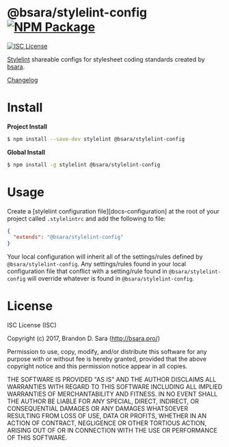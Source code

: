 # @bsara/stylelint-config [![NPM Package](https://img.shields.io/npm/v/@bsara/stylelint-config.svg?style=flat-square)][npm]


[![ISC License](https://img.shields.io/badge/license-ISC-blue.svg?style=flat-square)][license]


[Stylelint][stylelint] shareable configs for stylesheet coding standards created by
[bsara][bsara-home].


[Changelog](https://github.com/bsara/stylelint-config-bsara/blob/master/CHANGELOG.md)




# Install

**Project Install**
```bash
$ npm install --save-dev stylelint @bsara/stylelint-config
```

**Global Install**
```bash
$ npm install -g stylelint @bsara/stylelint-config
```




# Usage

Create a [stylelint configuration file][docs-configuration] at the root of your project
called `.stylelintrc` and add the following to file:

```json
{
  "extends": "@bsara/stylelint-config"
}
```

Your local configuration will inherit all of the settings/rules defined by `@bsara/stylelint-config`.
Any settings/rules found in your local configuration file that conflict with a setting/rule
found in `@bsara/stylelint-config` will override whatever is found in `@bsara/stylelint-config`.




# License

ISC License (ISC)

Copyright (c) 2017, Brandon D. Sara (http://bsara.pro/)

Permission to use, copy, modify, and/or distribute this software for any
purpose with or without fee is hereby granted, provided that the above
copyright notice and this permission notice appear in all copies.

THE SOFTWARE IS PROVIDED "AS IS" AND THE AUTHOR DISCLAIMS ALL WARRANTIES WITH
REGARD TO THIS SOFTWARE INCLUDING ALL IMPLIED WARRANTIES OF MERCHANTABILITY
AND FITNESS. IN NO EVENT SHALL THE AUTHOR BE LIABLE FOR ANY SPECIAL, DIRECT,
INDIRECT, OR CONSEQUENTIAL DAMAGES OR ANY DAMAGES WHATSOEVER RESULTING FROM
LOSS OF USE, DATA OR PROFITS, WHETHER IN AN ACTION OF CONTRACT, NEGLIGENCE OR
OTHER TORTIOUS ACTION, ARISING OUT OF OR IN CONNECTION WITH THE USE OR
PERFORMANCE OF THIS SOFTWARE.



[bsara-home]: http://bsara.pro/
[license]:    https://github.com/bsara/stylelint-config-bsara/blob/master/LICENSE "License"
[npm]:        https://www.npmjs.com/package/@bsara/stylelint-config               "NPM Package: @bsara/stylelint-config"

[config-file-formats]: https://stylelint.io/user-guide/configuration/ "stylelint Docs: Configuration"
[stylelint]:           https://stylelint.io/                          "stylelint Home"
